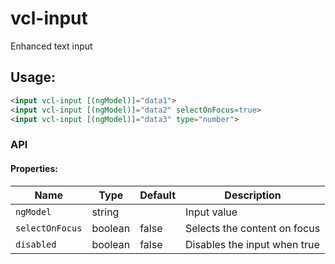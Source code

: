 # vcl-input

Enhanced text input

## Usage:

```html
<input vcl-input [(ngModel)]="data1">
<input vcl-input [(ngModel)]="data2" selectOnFocus=true>
<input vcl-input [(ngModel)]="data3" type="number">
```

### API

#### Properties:

Name            | Type    | Default | Description
--------------- | ------- | ------- | -----------------------------------------------
`ngModel`       | string  |         | Input value
`selectOnFocus` | boolean | false   | Selects the content on focus
`disabled`      | boolean | false   | Disables the input when true


